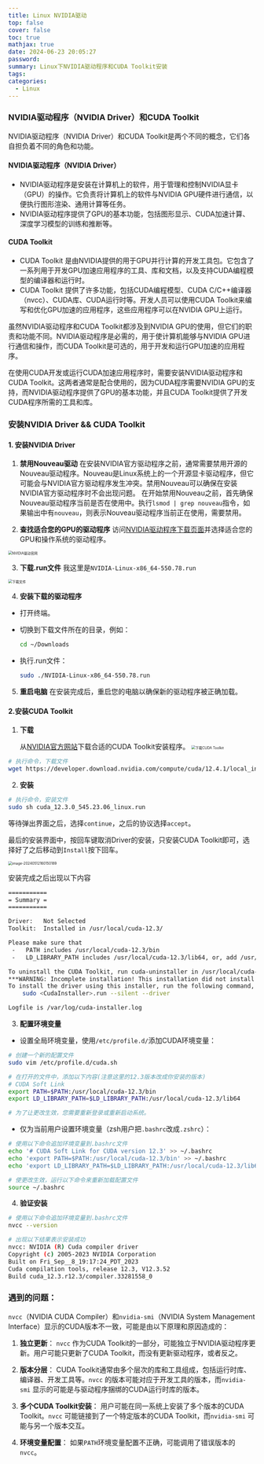 ```yaml
---
title: Linux NVIDIA驱动
top: false
cover: false
toc: true
mathjax: true
date: 2024-06-23 20:05:27
password:
summary: Linux下NVIDIA驱动程序和CUDA Toolkit安装
tags:
categories:
  - Linux
---
```


### NVIDIA驱动程序（NVIDIA Driver）和CUDA Toolkit

NVIDIA驱动程序（NVIDIA Driver）和CUDA Toolkit是两个不同的概念，它们各自担负着不同的角色和功能。

#### NVIDIA驱动程序（NVIDIA Driver）

- NVIDIA驱动程序是安装在计算机上的软件，用于管理和控制NVIDIA显卡（GPU）的操作。它负责将计算机上的软件与NVIDIA GPU硬件进行通信，以便执行图形渲染、通用计算等任务。
- NVIDIA驱动程序提供了GPU的基本功能，包括图形显示、CUDA加速计算、深度学习模型的训练和推断等。

#### CUDA Toolkit

- CUDA Toolkit 是由NVIDIA提供的用于GPU并行计算的开发工具包。它包含了一系列用于开发GPU加速应用程序的工具、库和文档，以及支持CUDA编程模型的编译器和运行时。
- CUDA Toolkit 提供了许多功能，包括CUDA编程模型、CUDA C/C++编译器（nvcc）、CUDA库、CUDA运行时等。开发人员可以使用CUDA Toolkit来编写和优化GPU加速的应用程序，这些应用程序可以在NVIDIA GPU上运行。

虽然NVIDIA驱动程序和CUDA Toolkit都涉及到NVIDIA GPU的使用，但它们的职责和功能不同。NVIDIA驱动程序是必需的，用于使计算机能够与NVIDIA GPU进行通信和操作，而CUDA Toolkit是可选的，用于开发和运行GPU加速的应用程序。

在使用CUDA开发或运行CUDA加速应用程序时，需要安装NVIDIA驱动程序和CUDA Toolkit。这两者通常是配合使用的，因为CUDA程序需要NVIDIA GPU的支持，而NVIDIA驱动程序提供了GPU的基本功能，并且CUDA Toolkit提供了开发CUDA程序所需的工具和库。

### 安装NVIDIA Driver && CUDA Toolkit

#### 1. 安装NVIDIA Driver

1. **禁用Nouveau驱动**
   在安装NVIDIA官方驱动程序之前，通常需要禁用开源的Nouveau驱动程序。Nouveau是Linux系统上的一个开源显卡驱动程序，但它可能会与NVIDIA官方驱动程序发生冲突。禁用Nouveau可以确保在安装NVIDIA官方驱动程序时不会出现问题。
   在开始禁用Nouveau之前，首先确保Nouveau驱动程序当前是否在使用中。执行`lsmod | grep nouveau`指令，如果输出中有`nouveau`，则表示Nouveau驱动程序当前正在使用，需要禁用。

2. **查找适合您的GPU的驱动程序**
   访问[NVIDIA驱动程序下载页面](https://www.nvidia.com/Download/index.aspx)并选择适合您的GPU和操作系统的驱动程序。

<img src="./Linux-NVIDIA-driver/image-20240512135859658.png" alt="NVIDIA驱动官网" style="zoom:50%;" />

3. **下载.run文件**
   我这里是`NVIDIA-Linux-x86_64-550.78.run`

<img src="./Linux-NVIDIA-driver/image-20240512140257242.png" alt="下载文件" style="zoom:50%;" />

4. **安装下载的驱动程序**

- 打开终端。

- 切换到下载文件所在的目录，例如：

  ```bash
  cd ~/Downloads
  ```

- 执行.run文件：

  ```bash
  sudo ./NVIDIA-Linux-x86_64-550.78.run
  ```

5. **重启电脑**
   在安装完成后，重启您的电脑以确保新的驱动程序被正确加载。

#### 2.安装CUDA Toolkit

1. **下载**

   从[NVIDIA官方网站](https://developer.nvidia.com/cuda-downloads)下载合适的CUDA Toolkit安装程序。
   <img src="./Linux-NVIDIA-driver/image-20240512155331399.png" alt="下载CUDA Toolkit" style="zoom:50%;" />

```bash
# 执行命令，下载文件
wget https://developer.download.nvidia.com/compute/cuda/12.4.1/local_installers/cuda_12.4.1_550.54.15_linux.run
```

2. **安装**

```bash
# 执行命令，安装文件
sudo sh cuda_12.3.0_545.23.06_linux.run
```

等待弹出界面之后，选择`continue`，之后的协议选择`accept`。

最后的安装界面中，按回车键取消Driver的安装，只安装CUDA Toolkit即可，选择好了之后移动到`Install`按下回车。

<img src="./Linux-NVIDIA-driver/image-20240512160150189.png" alt="image-20240512160150189" style="zoom:50%;" />

安装完成之后出现以下内容

```bash
===========
= Summary =
===========

Driver:   Not Selected
Toolkit:  Installed in /usr/local/cuda-12.3/

Please make sure that
 -   PATH includes /usr/local/cuda-12.3/bin
 -   LD_LIBRARY_PATH includes /usr/local/cuda-12.3/lib64, or, add /usr/local/cuda-12.3/lib64 to /etc/ld.so.conf and run ldconfig as root

To uninstall the CUDA Toolkit, run cuda-uninstaller in /usr/local/cuda-12.3/bin
***WARNING: Incomplete installation! This installation did not install the CUDA Driver. A driver of version at least 545.00 is required for CUDA 12.3 functionality to work.
To install the driver using this installer, run the following command, replacing <CudaInstaller> with the name of this run file:
    sudo <CudaInstaller>.run --silent --driver

Logfile is /var/log/cuda-installer.log
```

3. **配置环境变量**

- 设置全局环境变量，使用`/etc/profile.d/`添加CUDA环境变量：

```bash
# 创建一个新的配置文件
sudo vim /etc/profile.d/cuda.sh

# 在打开的文件中，添加以下内容(注意这里的12.3版本改成你安装的版本)
# CUDA Soft Link
export PATH=$PATH:/usr/local/cuda-12.3/bin             
export LD_LIBRARY_PATH=$LD_LIBRARY_PATH:/usr/local/cuda-12.3/lib64

# 为了让更改生效，您需要重新登录或重新启动系统。
```

- 仅为当前用户设置环境变量（zsh用户把`.bashrc`改成`.zshrc`）：

```bash
# 使用以下命令追加环境变量到.bashrc文件
echo '# CUDA Soft Link for CUDA version 12.3' >> ~/.bashrc
echo 'export PATH=$PATH:/usr/local/cuda-12.3/bin' >> ~/.bashrc
echo 'export LD_LIBRARY_PATH=$LD_LIBRARY_PATH:/usr/local/cuda-12.3/lib64' >> ~/.bashrc

# 使更改生效，运行以下命令来重新加载配置文件
source ~/.bashrc
```

4. **验证安装**

```bash
# 使用以下命令追加环境变量到.bashrc文件
nvcc --version

# 出现以下结果表示安装成功
nvcc: NVIDIA (R) Cuda compiler driver
Copyright (c) 2005-2023 NVIDIA Corporation
Built on Fri_Sep__8_19:17:24_PDT_2023
Cuda compilation tools, release 12.3, V12.3.52
Build cuda_12.3.r12.3/compiler.33281558_0
```



### 遇到的问题：

`nvcc`（NVIDIA CUDA Compiler）和`nvidia-smi`（NVIDIA System Management Interface）显示的CUDA版本不一致，可能是由以下原理和原因造成的：

1. **独立更新**：
   `nvcc` 作为CUDA Toolkit的一部分，可能独立于NVIDIA驱动程序更新。用户可能只更新了CUDA Toolkit，而没有更新驱动程序，或者反之。

2. **版本分层**：
   CUDA Toolkit通常由多个层次的库和工具组成，包括运行时库、编译器、开发工具等。`nvcc` 的版本可能对应于开发工具的版本，而`nvidia-smi` 显示的可能是与驱动程序捆绑的CUDA运行时库的版本。

3. **多个CUDA Toolkit安装**：
   用户可能在同一系统上安装了多个版本的CUDA Toolkit。`nvcc` 可能链接到了一个特定版本的CUDA Toolkit，而`nvidia-smi` 可能与另一个版本交互。

4. **环境变量配置**：
   如果`PATH`环境变量配置不正确，可能调用了错误版本的`nvcc`。
